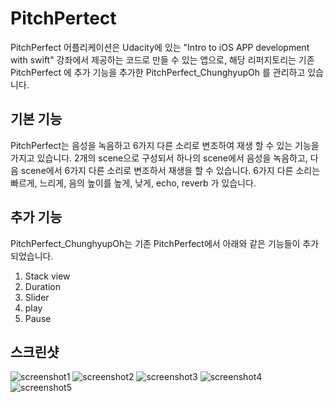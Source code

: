# PitchPertect
PitchPerfect 어플리케이션은 Udacity에 있는 "Intro to iOS APP development with swift" 강좌에서 제공하는 코드로 만들 수 있는 앱으로, 해당 리퍼지토리는 기존 PitchPerfect 에 추가 기능을 추가한 PitchPerfect_ChunghyupOh 를 관리하고 있습니다.

## 기본 기능
PitchPerfect는 음성을 녹음하고 6가지 다른 소리로 변조하여 재생 할 수 있는 기능을 가지고 있습니다.
2개의 scene으로 구성되서 하나의 scene에서 음성을 녹음하고, 다음 scene에서 6가지 다른 소리로 변조하서 재생을 할 수 있습니다.
6가지 다른 소리는 빠르게, 느리게, 음의 높이를 높게, 낮게, echo, reverb 가 있습니다.

## 추가 기능
PitchPerfect_ChunghyupOh는 기존 PitchPerfect에서 아래와 같은 기능들이 추가되었습니다.
1. Stack view
1. Duration
1. Slider
1. play
1. Pause

## 스크린샷
![screenshot1](/ChungHyup/PitchPertect_ChunghyupOh/blob/master/image/image1.png?raw=true)
![screenshot2](https://github.com/ChungHyup/PitchPertect_ChunghyupOh/tree/master/image/image2.png)
![screenshot3](https://github.com/ChungHyup/PitchPertect_ChunghyupOh/tree/master/image/image3.png)
![screenshot4](https://github.com/ChungHyup/PitchPertect_ChunghyupOh/tree/master/image/image4.png)
![screenshot5](https://github.com/ChungHyup/PitchPertect_ChunghyupOh/tree/master/image/image5.png)
